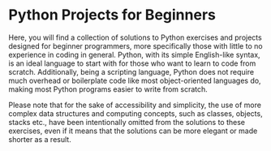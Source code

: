 # Python Projects for Beginners

Here, you will find a collection of solutions to Python exercises and projects designed for beginner programmers, more specifically those with little to no experience in coding in general. Python, with its simple English-like syntax, is an ideal language to start with for those who want to learn to code from scratch. Additionally, being a scripting language, Python does not require much overhead or boilerplate code like most object-oriented languages do, making most Python programs easier to write from scratch. 

Please note that for the sake of accessibility and simplicity, the use of more complex data structures and computing concepts, such as classes, objects, stacks etc., have been intentionally omitted from the solutions to these exercises, even if it means that the solutions can be more elegant or made shorter as a result. 
